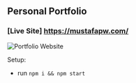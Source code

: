 ## Personal Portfolio

### [Live Site] https://mustafapw.com/

![Portfolio Website](https://i.ibb.co/WgPMpts/image.png)

Setup:
- run ```npm i && npm start```
